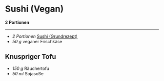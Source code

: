 # Sushi (Vegan)

**2 Portionen**

---

- *2 Portionen* [Sushi (Grundrezept)](./Sushi_Grundrezept.md)
- *50 g* veganer Frischkäse

## Knuspriger Tofu

- *150 g* Räuchertofu
- *50 ml* Sojasoße
